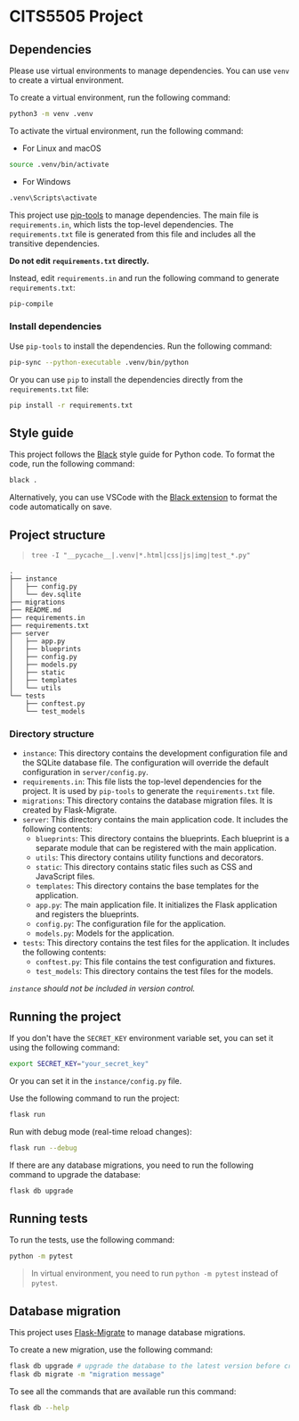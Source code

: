 # CITS5505 Project

## Dependencies

Please use virtual environments to manage dependencies. You can use `venv` to create a virtual environment.

To create a virtual environment, run the following command:

```bash
python3 -m venv .venv
```

To activate the virtual environment, run the following command:

- For Linux and macOS

```bash
source .venv/bin/activate
```

- For Windows

```bash
.venv\Scripts\activate
```

This project use [pip-tools](https://github.com/jazzband/pip-tools) to manage dependencies. The main file is
`requirements.in`, which lists the top-level dependencies. The `requirements.txt` file is generated from this file and
includes all the transitive dependencies.

**Do not edit `requirements.txt` directly.**

Instead, edit `requirements.in` and run the following command to generate `requirements.txt`:

```bash
pip-compile
```

### Install dependencies

Use `pip-tools` to install the dependencies. Run the following command:

```bash
pip-sync --python-executable .venv/bin/python
```

Or you can use `pip` to install the dependencies directly from the `requirements.txt` file:

```bash
pip install -r requirements.txt
```

## Style guide

This project follows the [Black](https://black.readthedocs.io/en/stable/the_black_code_style/current_style.html) style
guide for Python code. To format the code, run the following command:

```bash
black .
```

Alternatively, you can use VSCode with
the [Black extension](https://marketplace.visualstudio.com/items/?itemName=ms-python.black-formatter) to format the code
automatically on save.

## Project structure

> `tree -I "__pycache__|.venv|*.html|css|js|img|test_*.py"`

```plaintext
.
├── instance
│   ├── config.py
│   └── dev.sqlite
├── migrations
├── README.md
├── requirements.in
├── requirements.txt
├── server
│   ├── app.py
│   ├── blueprints
│   ├── config.py
│   ├── models.py
│   ├── static
│   ├── templates
│   └── utils
└── tests
    ├── conftest.py
    └── test_models
```

### Directory structure

- `instance`: This directory contains the development configuration file and the SQLite database file. The configuration
  will override the default configuration in `server/config.py`.
- `requirements.in`: This file lists the top-level dependencies for the project. It is used by `pip-tools` to generate
  the `requirements.txt` file.
- `migrations`: This directory contains the database migration files. It is created by Flask-Migrate.
- `server`: This directory contains the main application code. It includes the following contents:
    - `blueprints`: This directory contains the blueprints. Each blueprint is a separate module that can be registered
      with the main application.
    - `utils`: This directory contains utility functions and decorators.
    - `static`: This directory contains static files such as CSS and JavaScript files.
    - `templates`: This directory contains the base templates for the application.
    - `app.py`: The main application file. It initializes the Flask application and registers the blueprints.
    - `config.py`: The configuration file for the application.
    - `models.py`: Models for the application.
- `tests`: This directory contains the test files for the application. It includes the following contents:
    - `conftest.py`: This file contains the test configuration and fixtures.
    - `test_models`: This directory contains the test files for the models.

*`instance` should not be included in version control.*

## Running the project

If you don't have the `SECRET_KEY` environment variable set, you can set it using the following command:

```bash
export SECRET_KEY="your_secret_key"
```

Or you can set it in the `instance/config.py` file.

Use the following command to run the project:

```bash
flask run
```

Run with debug mode (real-time reload changes):

```bash
flask run --debug
```

If there are any database migrations, you need to run the following command to upgrade the database:

```bash
flask db upgrade
```

## Running tests

To run the tests, use the following command:

```bash
python -m pytest
```

> In virtual environment, you need to run `python -m pytest` instead of `pytest`.

## Database migration

This project uses [Flask-Migrate](https://flask-migrate.readthedocs.io/en/latest/) to manage database migrations.

To create a new migration, use the following command:

```bash
flask db upgrade # upgrade the database to the latest version before creating a new migration
flask db migrate -m "migration message"
```

To see all the commands that are available run this command:

```bash
flask db --help
```
